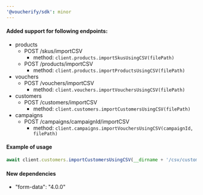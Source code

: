 ```yaml
---
'@voucherify/sdk': minor
---
```


#### Added support for following endpoints:
- products
  - POST /skus/importCSV
    - method: `client.products.importSkusUsingCSV(filePath)`
  - POST /products/importCSV
    - method: `client.products.importProductsUsingCSV(filePath)`
- vouchers
  - POST /vouchers/importCSV
    - method: `client.vouchers.importVouchersUsingCSV(filePath)`
- customers
  - POST /customers/importCSV
    - method: `client.customers.importCustomersUsingCSV(filePath)`
- campaigns
  - POST /campaigns/campaignId/importCSV
    - method: `client.campaigns.importVouchersUsingCSV(campaignId, filePath)`

#### Example of usage
```js
await client.customers.importCustomersUsingCSV(__dirname + '/csv/customers.csv')
```

#### New dependencies
- "form-data": "4.0.0"
